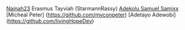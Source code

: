 [Nainah23](https://github.com/Nainah23)
Erasmus Tayviah (StarmannRassy)
[Adekolu Samuel Samixx](https://github.com/samixYasuke)
[Micheal Peter] (<https://github.com/myconpeter>)
[Adetayo Adewobi] (<https://github.com/livingHopeDev>)
